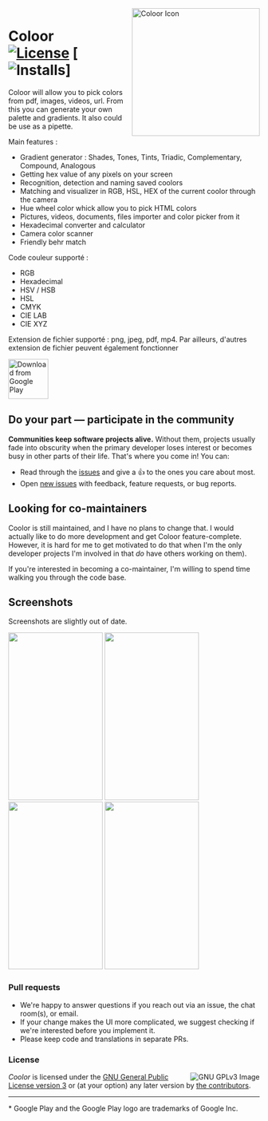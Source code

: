 <img alt="Coloor  Icon" align="right" height="256" src="https://play-lh.googleusercontent.com/DfTKf6OTP4PST-4XXSXtABKb2q3nxKpcGcMmDHEz2XKK1eyriE43XnTA9z07aNsJxsM=s180">

# Coloor <br/>[![License](https://img.shields.io/badge/license-GPL--3.0%2B-bd0000.svg)](COPYING "License: GPL-3.0-or-later") [![Installs](https://img.shields.io/endpoint?color=blue&logo=google-play&logoColor=none&url=https%3A%2F%2Fplayshields.herokuapp.com%2Fplay%3Fi%3Dcom.vvdev.colorpicker%26l%3DInstalls%26m%3D%24installs)]

Coloor will allow you to pick colors from pdf, images, videos, url.
From this you can generate your own palette and gradients. 
It also could be use as a pipette.

Main features : 
* Gradient generator : Shades, Tones, Tints, Triadic, Complementary, Compound, Analogous 
* Getting hex value of any pixels on your screen 
* Recognition, detection and naming saved coolors
* Matching and visualizer in RGB, HSL, HEX of the current coolor through the camera
* Hue wheel color whick allow you to pick HTML colors
* Pictures, videos, documents, files importer and color picker from it
* Hexadecimal converter and calculator 
* Camera color scanner
* Friendly behr match

Code couleur supporté :
* RGB
* Hexadecimal
* HSV / HSB
* HSL
* CMYK 
* CIE LAB
* CIE XYZ 

Extension de fichier supporté :
png, jpeg, pdf, mp4. Par ailleurs, d'autres extension de fichier peuvent également fonctionner

[<img src="https://play.google.com/intl/en_us/badges/images/generic/en_badge_web_generic.png" 
      alt="Download from Google Play"
      height="80">](https://play.google.com/store/apps/details?id=com.vvdev.colorpicker)

## Do your part — participate in the community

**Communities keep software projects alive.** Without them, projects usually fade
into obscurity when the primary developer loses interest or becomes busy in
other parts of their life. That's where you come in! You can:

- Read through the [issues] and give a <g-emoji alias="+1" class="emoji" fallback-src="https://assets-cdn.github.com/images/icons/emoji/unicode/1f44d.png" ios-version="6.0">👍</g-emoji> to the ones you care about most.
- Open [new issues] with feedback, feature requests, or bug reports.

## Looking for co-maintainers

Coolor is still maintained, and I have no plans to change that. I would actually like to do more development and get Coloor feature-complete. However, it is hard for me to get motivated to do that when I'm the only developer projects I'm involved in that *do* have others working on them).

If you're interested in becoming a co-maintainer, I'm willing to spend time walking you through the code base.

## Screenshots

Screenshots are slightly out of date.

<img src="https://play-lh.googleusercontent.com/BhIsQqAYVaizwO9_TK4pFC0E7xLkuMFdf4HBHrZSGuQrbrIRl0jBy6vi4WBx4k4o4cc=w2144-h1035" width="189" height="336" /> 
<img src="https://play-lh.googleusercontent.com/HVtBlwqp8sbJTtj9Tf7nsfMjc91u0PkPXIIyDkr7dFj4JOtanIzFEEzuD_CDpuq74cJ4=w2144-h1035" width="189" height="336" /> 
<img src="https://play-lh.googleusercontent.com/GcZxHU5YQVbKI3Mr3Dz0E7KHIOW1gWT53I2NX6xv4GpX9f0R4a9n_Q4tlLkRiTjuRs3r=w2144-h1035" width="189" height="336" />
<img src="https://play-lh.googleusercontent.com/D_iMl-s6n9y3U6GcdWlev7XzF9FMaw2zorG4KRrEHfWoo9Xuz2AkYoDCSigSIR5xNxRp=w2144-h1035" width="189" height="336" />

### Pull requests

- We're happy to answer questions if you reach out via an issue, the chat room(s), or email.
- If your change makes the UI more complicated, we suggest checking if we're
    interested before you implement it.
- Please keep code and translations in separate PRs.

### License

[<img src="https://www.gnu.org/graphics/gplv3-127x51.png"
      align="right"
      alt="GNU GPLv3 Image">](http://www.gnu.org/licenses/gpl-3.0.en.html)

*Coolor* is licensed under the [GNU General Public License version 3] or (at your option) any later version by [the contributors].

---

\* Google Play and the Google Play logo are trademarks of Google Inc.

[issues]: https://github.com/KieceDonc/Coloor/issues
[new issues]: https://github.com/KieceDonc/Coloor/issues/new
[GNU General Public License version 3]: https://www.gnu.org/licenses/gpl-3.0.html
[the contributors]: https://github.com/KieceDonc/Coloor/graphs/contributors